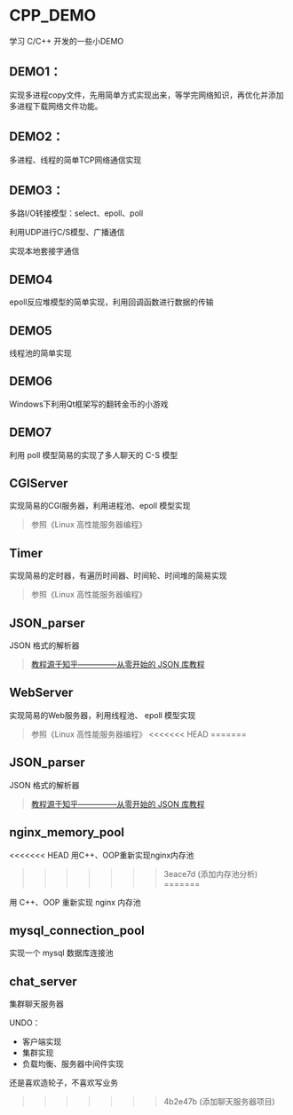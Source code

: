 # CPP_DEMO

学习 C/C++ 开发的一些小DEMO

## DEMO1：
实现多进程copy文件，先用简单方式实现出来，等学完网络知识，再优化并添加多进程下载网络文件功能。

## DEMO2：
多进程、线程的简单TCP网络通信实现

## DEMO3：
多路I/O转接模型：select、epoll、poll

利用UDP进行C/S模型、广播通信

实现本地套接字通信

## DEMO4
epoll反应堆模型的简单实现，利用回调函数进行数据的传输

## DEMO5
线程池的简单实现

## DEMO6
Windows下利用Qt框架写的翻转金币的小游戏

## DEMO7
利用 poll 模型简易的实现了多人聊天的 C-S 模型

## CGIServer
实现简易的CGI服务器，利用进程池、epoll 模型实现

> 参照《Linux 高性能服务器编程》

## Timer
实现简易的定时器，有遍历时间器、时间轮、时间堆的简易实现

> 参照《Linux 高性能服务器编程》

## JSON_parser
JSON 格式的解析器

> [教程源于知乎—————从零开始的 JSON 库教程](https://zhuanlan.zhihu.com/json-tutorial)

## WebServer
实现简易的Web服务器，利用线程池、 epoll 模型实现

> 参照《Linux 高性能服务器编程》
<<<<<<< HEAD
=======

## JSON_parser
JSON 格式的解析器

> [教程源于知乎—————从零开始的 JSON 库教程](https://zhuanlan.zhihu.com/json-tutorial)

## nginx_memory_pool
<<<<<<< HEAD
用C++、OOP重新实现nginx内存池
>>>>>>> 3eace7d (添加内存池分析)
=======

用 C++、OOP 重新实现 nginx 内存池

## mysql_connection_pool

实现一个 mysql 数据库连接池

## chat_server

集群聊天服务器

UNDO：

- 客户端实现
- 集群实现
- 负载均衡、服务器中间件实现

还是喜欢造轮子，不喜欢写业务
>>>>>>> 4b2e47b (添加聊天服务器项目)
